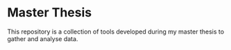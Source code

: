 # Master Thesis
This repository is a collection of tools developed during my master thesis to gather and analyse data.
